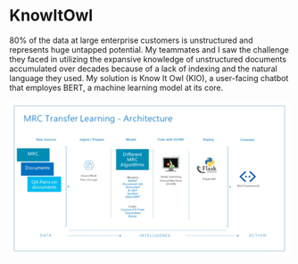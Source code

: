 # KnowItOwl

80% of the data at large enterprise customers is unstructured and represents huge untapped potential. My teammates and I saw the challenge they faced in utilizing the expansive knowledge of unstructured documents accumulated over decades because of a lack of indexing and the natural language they used. My solution is Know It Owl (KIO), a user-facing chatbot that employes BERT, a machine learning model at its core. 


![Architecture Diagram](https://github.com/sudoanupriya/KnowItOwl/blob/main/image.jpg?raw=true)
